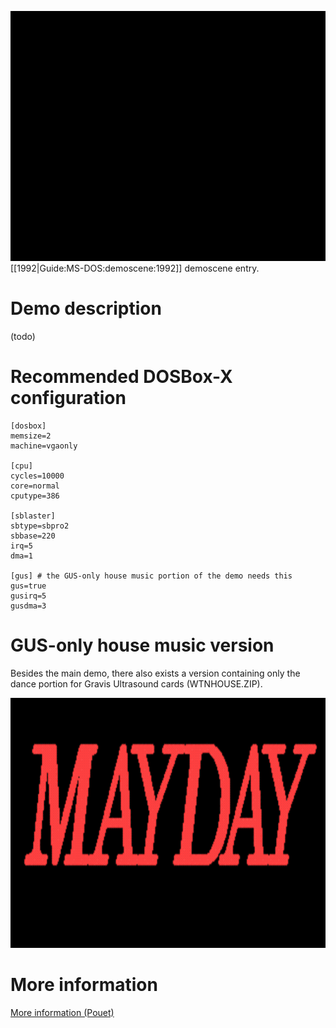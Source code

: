 <img src="images/Demoscene:Facts-of-Life-by-Witan-(1992).gif" width="640" height="400"><br>
[[1992|Guide:MS-DOS:demoscene:1992]] demoscene entry.

# Demo description

(todo)

# Recommended DOSBox-X configuration

    [dosbox]
    memsize=2
    machine=vgaonly
    
    [cpu]
    cycles=10000
    core=normal
    cputype=386
    
    [sblaster]
    sbtype=sbpro2
    sbbase=220
    irq=5
    dma=1
    
    [gus] # the GUS-only house music portion of the demo needs this
    gus=true
    gusirq=5
    gusdma=3

# GUS-only house music version

Besides the main demo, there also exists a version containing only the dance portion for Gravis Ultrasound cards (WTNHOUSE.ZIP).

<img src="images/Demoscene:Facts-of-Life-by-Witan-(1992).wtnhouse.gif" width="640" height="400">

# More information

[More information (Pouet)](http://www.pouet.net/prod.php?which=4199)
